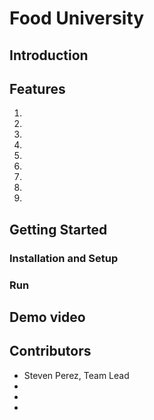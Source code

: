 # Food University

## Introduction


## Features
1. 
2. 
3. 
4. 
5. 
6. 
7. 
8. 
9.


## Getting Started

### Installation and Setup

### Run

## Demo video

## Contributors

* Steven Perez, Team Lead
*
*
*

